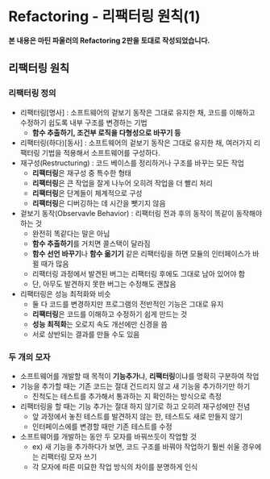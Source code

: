 # Refactoring - 리팩터링 원칙(1)

**본 내용은 마틴 파울러의 Refactoring 2판을 토대로 작성되었습니다.**



## 리팩터링 원칙

### 리팩터링 정의

* 리팩터링[명사] : 소프트웨어의 겉보기 동작은 그대로 유지한 채, 코드를 이해하고 수정하기 쉽도록 내부 구조를 변경하는 기법
  * **함수 추출하기, 조건부 로직을 다형성으로 바꾸기 등**
* 리팩터링(하다)[동사] : 소프트웨어의 겉보기 동작은 그대로 유지한 채, 여러가지 리팩터링 기법을 적용해서 소프트웨어를 구성하다.
* 재구성(Restructuring) : 코드 베이스를 정리하거나 구조를 바꾸는 모든 작업
  * **리팩터링**은 재구성 중 특수한 형태
  * **리팩터링**은 큰 작업을 잘게 나누어 오히려 작업을 더 빨리 처리
  * **리팩터링**은 단계들이 체계적으로 구성
  * **리팩터링**은 디버깅하는 데 시간을 뺏기지 않음
* 겉보기 동작(Observavle Behavior) : 리팩터링 전과 후의 동작이 똑같이 동작해야 하는 것
  * 완전히 똑같다는 말은 아님
  * **함수 추출하기**를 거치면 콜스택이 달라짐
  * **함수 선언 바꾸기**나 **함수 옮기기** 같은 리팩터링을 하면 모듈의 인터페이스가 바뀔 때가 많음
  * 리팩터링 과정에서 발견된 버그는 리팩터링 후에도 그대로 남아 있어야 함
  * 단, 아무도 발견하지 못한 버그는 수정해도 괜찮음
* 리팩터링은 성능 최적화와 비슷
  * 둘 다 코드를 변경하지만 프로그램의 전반적인 기능은 그대로 유지
  * **리팩터링**은 코드를 이해하고 수정하기 쉽게 만드는 것
  * **성능 최적화**는 오로지 속도 개선에만 신경을 씀
  * 서로 상반되는 결과를 만들 수도 있음



### 두 개의 모자

* 소프트웨어를 개발할 때 목적이 **기능추가**냐, **리팩터링**이냐를 명확히 구분하여 작업
* 기능을 추가할 때는 기존 코드는 절대 건드리지 않고 새 기능을 추가하기만 하기
  * 진척도는 테스트를 추가해서 통과하는 지 확인하는 방식으로 측정
* 리팩터링을 할 때는 기능 추가는 절대 하지 않기로 하고 오히려 재구성에만 전념
  * 앞 과정에서 놓친 테스트를 발견하지 않는 한, 테스트도 새로 만들지 않기
  * 인터페이스에를 변경할 때만 기존 테스트를 수정
* 소프트웨어를 개발하는 동안 두 모자를 바꿔쓰듯이 작업할 것
  * ex) 새 기능을 추가하다가 보면, 코드 구조를 바꿔야 작업하기 훨씬 쉬울 경우에는 리팩터링 모자 쓰기
  * 각 모자에 따른 미묘한 작업 방식의 차이를 분명하게 인식